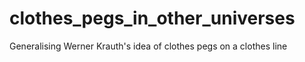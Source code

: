 # clothes_pegs_in_other_universes
Generalising Werner Krauth's idea of clothes pegs on a clothes line
